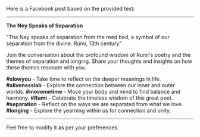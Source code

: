 Here is a Facebook post based on the provided text:

---

**The Ney Speaks of Separation**

"The Ney speaks of separation from the reed bed, a symbol of our separation from the divine. Rumi, 13th century"

Join the conversation about the profound wisdom of Rumi's poetry and the themes of separation and longing. Share your thoughts and insights on how these themes resonate with you.

**#slowyou** - Take time to reflect on the deeper meanings in life.
**#alivenesslab** - Explore the connection between our inner and outer worlds.
**#movemetime** - Move your body and mind to find balance and harmony.
**#Rumi** - Celebrate the timeless wisdom of this great poet.
**#separation** - Reflect on the ways we are separated from what we love.
**#longing** - Explore the yearning within us for connection and unity.

---

Feel free to modify it as per your preferences.